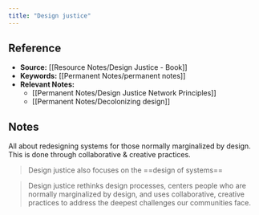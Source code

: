 ```yaml
---
title: "Design justice"
---
```

## Reference
- **Source:** [[Resource Notes/Design Justice - Book]]
- **Keywords:** [[Permanent Notes/permanent notes]]
- **Relevant Notes:** 
	- [[Permanent Notes/Design Justice Network Principles]]
	- [[Permanent Notes/Decolonizing design]]
## Notes
All about redesigning systems for those normally marginalized by design. This is done through collaborative & creative practices.
> Design justice also focuses on the ==design of systems==

> Design justice rethinks design processes, centers people who are normally marginalized by design, and uses collaborative, creative practices to address the deepest challenges our communities face.